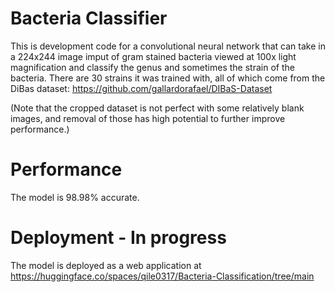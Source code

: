 # Bacteria Classifier
This is development code for a convolutional neural network that can take in a 224x244 image imput of gram stained bacteria viewed at 100x light magnification and classify the genus and sometimes the strain of the bacteria. There are 30 strains it was trained with, all of which come from the DiBas dataset: https://github.com/gallardorafael/DIBaS-Dataset

(Note that the cropped dataset is not perfect with some relatively blank images, and removal of those has high potential to further improve performance.)

# Performance
The model is 98.98% accurate.

# Deployment - In progress
The model is deployed as a web application at https://huggingface.co/spaces/qile0317/Bacteria-Classification/tree/main
